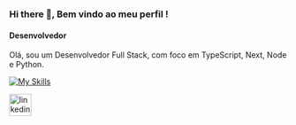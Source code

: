 ### Hi there 👋, Bem vindo ao meu perfil !
#### Desenvolvedor
Olá, sou um Desenvolvedor Full Stack, com foco em TypeScript, Next, Node e Python.

[![My Skills](https://skillicons.dev/icons?i=js,html,css,ts,react,aws,docker,figma,firebase,git,github,mongodb,mysql,nodejs,notion,npm,postgres,prisma,py,redux,styledcomponents,sequelize,tailwind,vercel)](https://skillicons.dev)

 [<img src='https://cdn.jsdelivr.net/npm/simple-icons@3.0.1/icons/linkedin.svg' alt='linkedin' height='40'>](https://linkedin.com/in/viniciusgrp/)  
